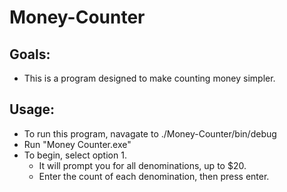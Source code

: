 # Money-Counter

## Goals:

- This is a program designed to make counting money simpler.

## Usage:

- To run this program, navagate to ./Money-Counter/bin/debug
- Run "Money Counter.exe"
- To begin, select option 1.
  - It will prompt you for all denominations, up to $20.
  - Enter the count of each denomination, then press enter.
